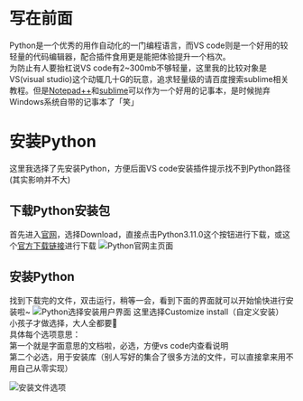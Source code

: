 # 写在前面
Python是一个优秀的用作自动化的一门编程语言，而VS code则是一个好用的较轻量的代码编辑器，配合插件食用更是能把体验提升一个档次。<br>为防止有人要抬杠说VS code有2~300mb不够轻量，这里我的比较对象是VS(visual studio)这个动辄几十G的玩意，追求轻量级的请百度搜索sublime相关教程。但是[Notepad++](https://github.com/notepad-plus-plus/notepad-plus-plus/releases)和[sublime](https://www.sublimetext.com/download)可以作为一个好用的记事本，是时候抛弃Windows系统自带的记事本了「笑」

# 安装Python
这里我选择了先安装Python，方便后面VS code安装插件提示找不到Python路径 (其实影响并不大)
## 下载Python安装包
首先进入[官网](https://www.python.org)，选择Download，直接点击Python3.11.0这个按钮进行下载，或这个[官方下载链接](https://www.python.org/ftp/python/3.11.0/python-3.11.0-amd64.exe)进行下载
![Python官网主页面](https://cdn.staticaly.com/gh/sjh0020/picture@master/20221120/Python-HomePage.4sb5epae7mg0.webp)
## 安装Python
找到下载完的文件，双击运行，稍等一会，看到下面的界面就可以开始愉快进行安装啦~
![Python选择安装用户界面](https://cdn.staticaly.com/gh/sjh0020/picture@master/20221117/Python-Setup-select-user.37oqxy3flfu0.webp)
这里选择Customize install（自定义安装）<br>小孩子才做选择，大人全都要:dog:<br>
具体每个选项意思：<br>
第一个就是字面意思的文档啦，必选，方便vs code内查看说明<br>
第二个必选，用于安装库（别人写好的集合了很多方法的文件，可以直接拿来用不用自己从零实现）<br>

![安装文件选项](https://cdn.staticaly.com/gh/sjh0020/picture@master/20221117/Python-Optional-Features.9dju562bv0o.webp)
